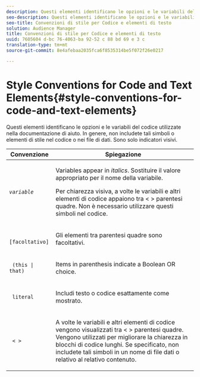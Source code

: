 ```yaml
---
description: Questi elementi identificano le opzioni e le variabili del codice utilizzate nella documentazione di aiuto. In genere, non includete tali simboli o elementi di stile nel codice o nei file di dati. Sono solo indicatori visivi.
seo-description: Questi elementi identificano le opzioni e le variabili del codice utilizzate nella documentazione di aiuto. In genere, non includete tali simboli o elementi di stile nel codice o nei file di dati. Sono solo indicatori visivi.
seo-title: Convenzioni di stile per Codice e elementi di testo
solution: Audience Manager
title: Convenzioni di stile per Codice e elementi di testo
uuid: 7605604 d-bc 76-4063-ba 92-52 c 88 bd 69 e 3 c
translation-type: tm+mt
source-git-commit: 8e4afebaa2035fca6f8535314be5f072f26e0217

---
```



# Style Conventions for Code and Text Elements{#style-conventions-for-code-and-text-elements}

Questi elementi identificano le opzioni e le variabili del codice utilizzate nella documentazione di aiuto. In genere, non includete tali simboli o elementi di stile nel codice o nei file di dati. Sono solo indicatori visivi.

<table id="table_EBEF9490D90041BD8B7ABE3AF1AF35B6"> 
 <thead> 
  <tr> 
   <th colname="col1" class="entry"> Convenzione </th> 
   <th colname="col2" class="entry"> Spiegazione </th> 
  </tr> 
 </thead>
 <tbody> 
  <tr> 
   <td colname="col1"> <p> <code><i>variable</i></code> </p> </td> 
   <td colname="col2"> <p>Variables appear in <i>italics</i>. Sostituire il valore appropriato per il nome della variabile. </p> <p>Per chiarezza visiva, a volte le variabili e altri elementi di codice appaiono tra &lt; &gt; parentesi quadre. Non è necessario utilizzare questi simboli nel codice. </p> </td> 
  </tr> 
  <tr> 
   <td colname="col1"> <p> <code> [facoltativo]</code> </p> </td> 
   <td colname="col2"> <p>Gli elementi tra parentesi quadre sono facoltativi. </p> </td> 
  </tr> 
  <tr> 
   <td colname="col1"> <p> <code> (this | that) </code> </p> </td> 
   <td colname="col2"> <p>Items in parenthesis indicate a Boolean <span class="wintitle"> OR</span> choice. </p> </td> 
  </tr> 
  <tr> 
   <td colname="col1"> <p> <code> literal</code> </p> </td> 
   <td colname="col2"> <p>Includi testo o codice esattamente come mostrato. </p> </td> 
  </tr> 
  <tr> 
   <td colname="col1"> <p> <code> &lt; &gt;</code> </p> </td> 
   <td colname="col2"> <p>A volte le variabili e altri elementi di codice vengono visualizzati tra &lt; &gt; parentesi quadre. Vengono utilizzati per migliorare la chiarezza in blocchi di codice lunghi. Se specificato, non includete tali simboli in un nome di file dati o relativo al relativo contenuto. </p> </td> 
  </tr> 
 </tbody> 
</table>


